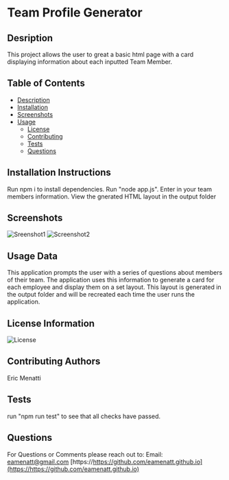 
# Team Profile Generator
      
## Desription
            
This project allows the user to great a basic html page with a card displaying information about each inputted Team Member.
    
## Table of Contents
    
* [Description](#description)
* [Installation](#installation)
* [Screenshots](#screenshots)
* [Usage](#usage)
    * [License](#license)
    * [Contributing](#contributing)
    * [Tests](#tests)
    * [Questions](#questions)
    
## Installation Instructions
Run npm i to install dependencies. Run "node app.js". Enter in your team members information. View the gnerated HTML layout in the output folder

## Screenshots 
![Sreenshot1](https://user-images.githubusercontent.com/68793022/102647572-eff6d280-4133-11eb-99b2-051b784bf6f2.PNG)
![Screenshot2](https://user-images.githubusercontent.com/68793022/102647573-eff6d280-4133-11eb-847c-ec1bf1314158.PNG)


## Usage Data
This application prompts the user with a series of questions about members of their team. The application uses this information to generate a card for each employee and display them on a set layout. This layout is generated in the output folder and will be recreated each time the user runs the application.


    
## License Information
![License](https://img.shields.io/badge/License--green.svg "License Badge")
    
## Contributing Authors
Eric Menatti
    
## Tests
run "npm run test" to see that all checks have passed.
    
## Questions
    
For Questions or Comments please reach out to:
Email: eamenatt@gmail.com
[https://https://github.com/eamenatt.github.io](https://https://github.com/eamenatt.github.io)
  